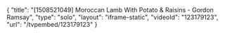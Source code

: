 {
    "title": "[1508521049] Moroccan Lamb With Potato & Raisins - Gordon Ramsay",
    "type": "solo",
    "layout": "iframe-static",
    "videoId": "123179123",
    "url": "\/tvpembed\/123179123"
}